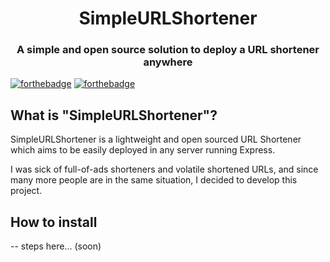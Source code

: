 <h1 align="center">SimpleURLShortener</h1>
<h3 align="center">A simple and open source solution to deploy a URL shortener anywhere</h3>

[![forthebadge](http://forthebadge.com/images/badges/built-with-love.svg)](http://forthebadge.com)
[![forthebadge](http://forthebadge.com/images/badges/uses-js.svg)](http://forthebadge.com)

## What is "SimpleURLShortener"?
SimpleURLShortener is a lightweight and open sourced URL Shortener which aims to be easily deployed in any server running Express.

I was sick of full-of-ads shorteners and volatile shortened URLs, and since many more people are in the same situation, I decided to develop this project.

## How to install
-- steps here... (soon)
